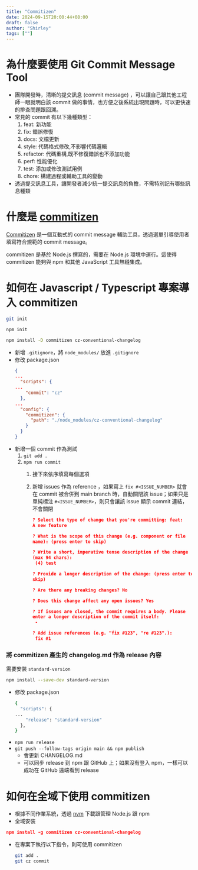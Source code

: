 ```yaml
---
title: "Commitizen"
date: 2024-09-15T20:00:44+08:00
draft: false
author: "Shirley"
tags: [""]
---
```


# 為什麼要使用 Git Commit Message Tool

- 團隊開發時，清晰的提交訊息 (commit message) ，可以讓自己跟其他工程師一眼就明白該 commit 做的事情，也方便之後系統出現問題時，可以更快速的排查問題跟回溯。
- 常見的 commit 有以下幾種類型：
  1. feat: 新功能
  2. fix: 錯誤修復
  3. docs: 文檔更新
  4. style: 代碼格式修改,不影響代碼邏輯
  5. refactor: 代碼重構,既不修復錯誤也不添加功能
  6. perf: 性能優化
  7. test: 添加或修改測試用例
  8. chore: 構建過程或輔助工具的變動
- 透過提交訊息工具，讓開發者減少統一提交訊息的負擔，不需特別記有哪些訊息種類

# 什麼是 [commitizen](https://commitizen.github.io/cz-cli/)

[Commitizen](https://commitizen.github.io/cz-cli/) 是一個互動式的 commit message 輔助工具，透過選單引導使用者填寫符合規範的 commit message。

commitizen 是基於 Node.js 撰寫的，需要在 Node.js 環境中運行。這使得 commitizen 能夠與 npm 和其他 JavaScript 工具無縫集成。

# 如何在 Javascript / Typescript 專案導入 commitizen

```bash
git init

npm init

npm install -D commitizen cz-conventional-changelog

```

- 新增 `.gitignore`，將 `node_modules/` 放進 `.gitignore`
- 修改 package.json
  ```json
  {
  ...
    "scripts": {
  ...
      "commit": "cz"
    },
  ...
    "config": {
      "commitizen": {
        "path": "./node_modules/cz-conventional-changelog"
      }
    }
  }

  ```
- 新增一個 commit 作為測試
  1. `git add .`
  2. `npm run commit`
     1. 接下來依序填寫每個選項
     2. 新增 issues 作為 reference ，如果寫上 `fix #<ISSUE_NUMBER>` 就會在 commit 被合併到 main branch 時，自動關閉該 issue；如果只是單純標注 `#<ISSUE_NUMBER>`，則只會讓該 issue 顯示 commit 連結，不會關閉

        ```json
        ? Select the type of change that you're committing: feat:
        A new feature

        ? What is the scope of this change (e.g. component or file
        name): (press enter to skip)

        ? Write a short, imperative tense description of the change
        (max 94 chars):
         (4) test

        ? Provide a longer description of the change: (press enter to
        skip)

        ? Are there any breaking changes? No

        ? Does this change affect any open issues? Yes

        ? If issues are closed, the commit requires a body. Please
        enter a longer description of the commit itself:
         -

        ? Add issue references (e.g. "fix #123", "re #123".):
         fix #1

        ```

### 將 commitizen 產生的 changelog.md 作為 release 內容

需要安裝 `standard-version`

```bash
npm install --save-dev standard-version

```

- 修改 package.json
  ```bash
  {
    "scripts": {
  ...
      "release": "standard-version"
    },
  }

  ```
- `npm run release`
- `git push --follow-tags origin main && npm publish`
  - 會更新 CHANGELOG.md
  - 可以同步 release 到 npm 跟 GitHub 上；如果沒有登入 npm，一樣可以成功在 GitHub 遠端看到 release

# 如何在全域下使用 commitizen

- 根據不同作業系統，透過 [nvm](https://github.com/nvm-sh/nvm) 下載跟管理 Node.js 跟 npm
- 全域安裝

```json
npm install -g commitizen cz-conventional-changelog

```

- 在專案下執行以下指令，則可使用 commitizen
  ```bash
  git add .
  git cz commit

  ```
